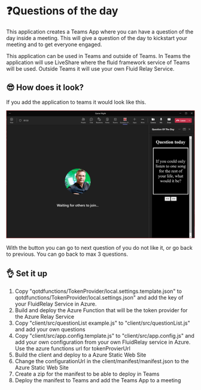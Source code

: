 # ❓Questions of the day

This application creates a Teams App where you can have a question of the day inside a meeting. This will give a question of the day to kickstart your meeting and to get everyone engaged.

This application can be used in Teams and outside of Teams. In Teams the application will use LiveShare where the fluid framework service of Teams will be used. Outside Teams it will use your own Fluid Relay Service.

## 😎 How does it look?

If you add the application to teams it would look like this.

![Screenshot Question of the day](./images/QOTD.png)

With the button you can go to next question of you do not like it, or go back to previous. You can go back to max 3 questions.

## 👌 Set it up

1. Copy "qotdfunctions/TokenProvider/local.settings.template.json" to qotdfunctions/TokenProvider/local.settings.json" and add the key of your FluidRelay Service in Azure.
1. Build and deploy the Azure Function that will be the token provider for the Azure Relay Service
1. Copy "client/src/questionList example.js" to "client/src/questionList.js" and add your own questions
1. Copy "client/src/app.config.template.js" to "client/src/app.config.js" and add your own configuration from your own FluidRelay service in Azure. Use the azure functions url for tokenProvierUrl
1. Build the client and deploy to a Azure Static Web Site
1. Change the configurationUrl in the client/manifest/manifest.json to the Azure Static Web Site
1. Create a zip for the manifest to be able to deploy in Teams
1. Deploy the manifest to Teams and add the Teams App to a meeting
